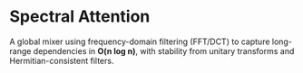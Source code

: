 # Spectral Attention

A global mixer using frequency-domain filtering (FFT/DCT) to capture long-range dependencies in **O(n log n)**, with stability from unitary transforms and Hermitian-consistent filters.

